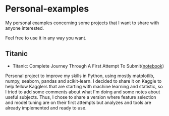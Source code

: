 # Personal-examples
My personal examples concerning some projects that I want to share with anyone interested.

Feel free to use it in any way you want.


## Titanic
- Titanic: Complete Journey Through A First Attempt To Submit([notebook](https://github.com/Jules-Diez/Personal-examples/blob/master/Titanic%20Complete%20Journey%20Through%20A%20First%20Attempt%20To%20Submit.ipynb))

Personal project to improve my skills in Python, using mostly matplotlib, numpy, seaborn, pandas and scikit-learn.
I decided to share it on Kaggle to help fellow Kagglers that are starting with machine learning and statistic, so I tried to add some comments about what I'm doing and some notes about useful subjects. Thus, I chose to share a version where feature selection and model tuning are on their first attempts but analyzes and tools are already implemented and ready to use. 
